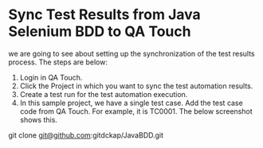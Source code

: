 # Sync Test Results from Java Selenium BDD to QA Touch
we are going to see about setting up the synchronization of the test results process. The steps are below:
1. Login in QA Touch.
2. Click the Project in which you want to sync the test automation results.
3. Create a test run for the test automation execution.
4. In this sample project, we have a single test case. Add the test case code from QA Touch. For example, it is TC0001. The below screenshot shows this.


git clone git@github.com:gitdckap/JavaBDD.git

